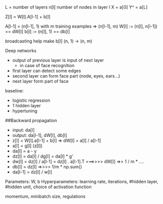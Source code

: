 L = number of layers
n[l] number of nodes in layer l
X = a[0]
Y^ = a[L]

Z[l] = W[l].A[l-1] + b[l]

A[l-1] = (n[l-1], 1)  with m training examples => (n[l-1], m)
W[l] := (n[l], n[l-1]) == dW[l]
b[l] := (n[l], 1) == db[l]

broadcasting help make b[l] (n, 1) -> (n, m)

Deep networks
- output of previous layer is input of next layer
  - in case of face recognition
- first layer can detect some edges
- second layer can form face part (node, eyes, ears...)
- next layer form part of face

baseline:
- logistic regression
- 1 hidden layer
- hypertuning



##Backward propagation
- input: da[l]
- output: da[l-1], dW[l], db[l]
- z[l] = W[l].a[l-1] + b[l] => dW[l] = a[l] / a[l-1]
- a[l] = g[l] (z[l])
- da[l] = a - y  
- dz[l] = da[l] / dg[l] = da[l] * g'
- dw[l] = dz[l] / a[l-1] = dz[l] . a[l-1].T ===>>>> dW[l] =>> 1 / m * ....
- db[l] = dz[l]   =>>>> 1/m * np.sum()
- da[l-1] = dz[l] / w[l]


Parameters: W, b
Hyperparameters: learning rate, iterations, #hidden layer, #hidden unit, choice of activation function

momentum, minibatch size, regulations